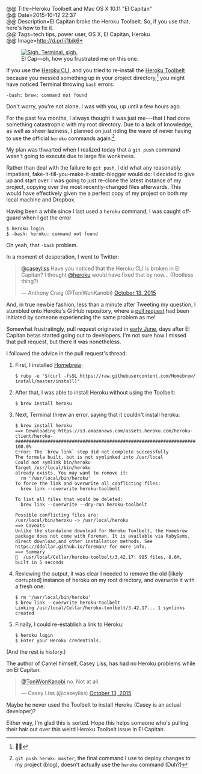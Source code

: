 @@ Title=Heroku Toolbelt and Mac OS X 10.11 "El Capitan"  
@@ Date=2015-10-12 22:37  
@@ Description=El Capitan broke the Heroku Toolbelt. So, if you use that, here's how to fix it.  
@@ Tags=tech tips, power user, OS X, El Capitan, Heroku  
@@ Image=http://d.pr/i/1bik6+  

<figure>
	<a class="nohover" href="http://d.pr/i/1bik6+">
		<img class="screenshot" src="http://d.pr/i/1bik6+" alt="Sigh, Terminal, sigh.">
	</a>
	<figcaption>El Cap&mdash;oh, how you frustrated me on this one.</figcaption>
</figure>

If you use the [Heroku CLI][heroku], and you tried to re-install the [Heroku Toolbelt][heroku 2] because you messed something up in your project directory,[^me] you might have noticed Terminal throwing `bash` errors:

```
-bash: brew: command not found
```

Don't worry, you're not alone. I was with you, up until a few hours ago.

For the past few months, I always thought it was just me---that I had done something catastrophic with my root directory. Due to a lack of knowledge, as well as sheer laziness, I planned on just riding the wave of never having to use the official `heroku` commands again.[^gphm]

My plan was thwarted when I realized today that a `git push` command wasn't going to execute due to large file wonkiness. 

Rather than deal with the failure to `git push`, I did what any reasonably impatient, fake-it-till-you-make-it-static-blogger would do: I decided to give up and start over. I was going to just re-clone the latest instance of my project, copying over the most recently-changed files afterwards. This would have effectively given me a perfect copy of my project on both my local machine and Dropbox.

Having been a while since I last used a `heroku` command, I was caught off-guard when I got the error

```
$ heroku login
$ -bash: heroku: command not found
```

Oh yeah, that `-bash` problem.

In a moment of desperation, I went to Twitter:

<blockquote lang="en"><p lang="en" dir="ltr"><a href="https://twitter.com/caseyliss">@caseyliss</a> Have you noticed that the Heroku CLI is broken in El Capitan? I thought <a href="https://twitter.com/heroku">@heroku</a> would have fixed that by now… (Rootless thing?)</p>&mdash; Anthony Craig (@ToniWonKanobi) <a href="https://twitter.com/ToniWonKanobi/status/653741132627578880">October 13, 2015</a></blockquote>

And, in true newbie fashion, less than a minute after Tweeting my question, I stumbled onto Heroku's GitHub repository, where a [pull request][github] had been initiated by someone experiencing the same problem as me!

Somewhat frustratingly, pull request originated in [early June][github 2], days after El Capitan betas started going out to developers. I'm not sure how I missed that pull request, but there it was nonetheless.

I followed the advice in the pull request's thread: 

1. First, I installed [Homebrew][brew]:

	```
	$ ruby -e "$(curl -fsSL https://raw.githubusercontent.com/Homebrew/	install/master/install)"
	```

2. After that, I was able to install Heroku without using the Toolbelt:

	```
	$ brew install heroku
	```

3. Next, Terminal threw an error, saying that it couldn't install heroku:

	```
	$ brew install heroku
	==> Downloading https://s3.amazonaws.com/assets.heroku.com/heroku-	client/heroku-
	######################################################################## 100.0%
	Error: The `brew link` step did not complete successfully
	The formula built, but is not symlinked into /usr/local
	Could not symlink bin/heroku
	Target /usr/local/bin/heroku
	already exists. You may want to remove it:
	  rm '/usr/local/bin/heroku'
	To force the link and overwrite all conflicting files:
	  brew link --overwrite heroku-toolbelt

	To list all files that would be deleted:
	  brew link --overwrite --dry-run heroku-toolbelt

	Possible conflicting files are:
	/usr/local/bin/heroku -> /usr/local/heroku
	==> Caveats
	Unlike the standalone download for Heroku Toolbelt, the Homebrew package does not come with Foreman. It is available via RubyGems, direct download,and other installation methods. See https://ddollar.github.io/foreman/ for more info.
	==> Summary
	🍺  /usr/local/Cellar/heroku-toolbelt/3.42.17: 985 files, 8.6M, built in 5 seconds
	```

4. Reviewing the output, it was clear I needed to remove the old [likely corrupted] instance of heroku on my root directory, and overwrite it with a fresh one:

	```
	$ rm '/usr/local/bin/heroku'
	$ brew link --overwrite heroku-toolbelt
	Linking /usr/local/Cellar/heroku-toolbelt/3.42.17... 1 symlinks created
	```

5. Finally, I could re-establish a link to Heroku:

	```
	$ heroku login
	$ Enter your Heroku credentials.
	```

(And the rest is history.)

The author of Camel himself, Casey Liss, has had no Heroku problems while on El Capitan:

<blockquote lang="en"><p lang="en" dir="ltr"><a href="https://twitter.com/ToniWonKanobi">@ToniWonKanobi</a> no. Not at all.</p>&mdash; Casey Liss (@caseyliss) <a href="https://twitter.com/caseyliss/status/653749713372622848">October 13, 2015</a></blockquote>

Maybe he never used the Toolbelt to install Heroku (Casey is an actual developer)?

Either way, I'm glad this is sorted. Hope this helps someone who's pulling their hair out over this weird Heroku Toolbelt issue in El Capitan.

[^gphm]: `git push heroku master`, the final command I use to deploy changes to my project (blog), doesn't actually use the `heroku` command (Duh?)
[^me]: 🙋🏾

[brew]: http://brew.sh
[github]: https://github.com/heroku/heroku/pull/1615
[github 2]: https://github.com/heroku/heroku/pull/1615#issue-88082389
[heroku]: https://devcenter.heroku.com/articles/heroku-command
[heroku 2]: https://toolbelt.heroku.com/